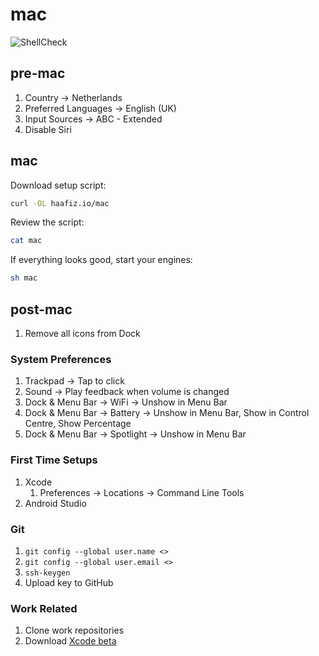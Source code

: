 # mac

![ShellCheck](https://github.com/haafiz-io/dotfiles/workflows/ShellCheck/badge.svg)

## pre-mac

1. Country -&gt; Netherlands
2. Preferred Languages -&gt; English \(UK\)
3. Input Sources -&gt; ABC - Extended
4. Disable Siri

## mac

Download setup script:

```bash
curl -OL haafiz.io/mac
```

Review the script:

```bash
cat mac
```

If everything looks good, start your engines:

```bash
sh mac
```

## post-mac

1. Remove all icons from Dock

### System Preferences

1. Trackpad -&gt; Tap to click
2. Sound -&gt; Play feedback when volume is changed
3. Dock & Menu Bar -&gt; WiFi -&gt; Unshow in Menu Bar
4. Dock & Menu Bar -&gt; Battery -&gt; Unshow in Menu Bar, Show in Control Centre, Show Percentage
5. Dock & Menu Bar -&gt; Spotlight -&gt; Unshow in Menu Bar

### First Time Setups

1. Xcode
   1. Preferences -&gt; Locations -&gt; Command Line Tools
2. Android Studio

### Git

1. `git config --global user.name <>`
2. `git config --global user.email <>`
3. `ssh-keygen`
4. Upload key to GitHub

### Work Related

1. Clone work repositories
2. Download [Xcode beta](https://developer.apple.com/download/)


